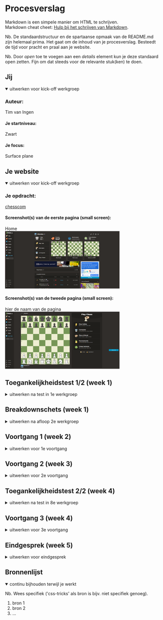 # Procesverslag

Markdown is een simpele manier om HTML te schrijven.  
Markdown cheat cheet: [Hulp bij het schrijven van Markdown](https://github.com/adam-p/markdown-here/wiki/Markdown-Cheatsheet).

Nb. De standaardstructuur en de spartaanse opmaak van de README.md zijn helemaal prima. Het gaat om de inhoud van je procesverslag. Besteedt de tijd voor pracht en praal aan je website.

Nb. Door _open_ toe te voegen aan een _details_ element kun je deze standaard open zetten. Fijn om dat steeds voor de relevante stuk(ken) te doen.

## Jij

<details open>
  <summary>uitwerken voor kick-off werkgroep</summary>

### Auteur:

Tim van Ingen

#### Je startniveau:

Zwart

#### Je focus:

Surface plane

</details>

## Je website

<details open>
  <summary>uitwerken voor kick-off werkgroep</summary>

### Je opdracht:

[chesscom](https://www.chess.com/home)

#### Screenshot(s) van de eerste pagina (small screen):

Home  
 <img src="./readme-images/Chesscom_home.png" width="375px" alt="homepage van chess.com">

#### Screenshot(s) van de tweede pagina (small screen):

hier de naam van de pagina  
 <img src="./readme-images/Chesscom_play.png" width="375px" alt="play pagina van chess.com">

</details>

## Toegankelijkheidstest 1/2 (week 1)

<details>
  <summary>uitwerken na test in 1e werkgroep</summary>

### Bevindingen

DIABETIS EN WAZIG

Grijze tekst is niet te lezen.
Hover is duidelijk.
Daily games titels niet te lezen.
Game informatie (friend & vs 0/0/0) niet te lezen.
Tekst bij popup is vaag.
Hover kan duidelijker.
Chessbord verschil is niet duidelijk loper en pion & wit tegel en pion.
Parkinsons is goed te navigeren.

KLEURENBLIND

Wel duidelijk grijswaardes.
Duidelijkere play knop.
(gewoon duidelijk)
Hover kan duidelijker als hij oplicht (hij wordt nu donkerder).
Hover over pion.

TOETSENBORD

Pionnen zijn niet goed te bewegen met toetsenbord.
De rest van de wereld.
Muis werkt ideaal.
Knoppen kunnen misschien iets beter (groter).

SCREENREADER

je kan niet het spel spelen.
Geen 'naar main content' knop.
Headings zijn een beetje raar.

#### Screenreader

Er was geen 'main content' knop. Het navigeren van headings werkte ook niet altijd en deze was niet echt goed werkend voor de hele pagina. Hij ging bijvoorbeeld alleen door de artikelen heen i.p.v. de hele pagina.

Main content knop toevoegen is vrij makkelijk. Verder moet er beter gebruik gemaakt worden van verschillende heading elementen.

#### Muis en Toetsenbord & Motoriek (shocks, elastiekjes)

De knoppen waren soms een beetje klein om consistent op te kunnen klikken. Verder was de site prima te navigeren. Op de gamepagina waren de pionnen niet echt te bewegen zonder muis, maar dat is buiten de scope van dit project.

<img src="./readme-images/knoppenbeter.png" width="375px" alt="slecht te lezen tekst">

Dit zou opgelost kunnen worden door de knoppen groter te maken of om padding toe te voegen.

#### Visueel (brillen, contrast, kleurenblind, dark/light).

Er zijn een aantal titels en teksten die niet goed te lezen zijn omdat de grijswaardes onvoldoende contrast hebben (grotendeels als het gaat om mensen met een visuele beperking). Verder is de pion over een wit scherm niet heel goed te zien. Tot slot kan de hover iets duidelijker zijn.

<img src="./readme-images/nietlezen.png" width="375px" alt="slecht te lezen tekst">

<img src="./readme-images/hoveroverpion.png" width="375px" alt="slecht te zien pion">

De tekst zou verbeterd kunnen worden door een andere kleur toe te voegen of door het contrast te verhogen met witte(re) tekst.
Verder zou er een hoog contrast optie kunnen komen bij het schaakbord die er voor zou zorgen dat het verschil tussen de pion en achtergrond duidelijker wordt. Denk aan andere kleuren of een dikkere outline.

Er staat play als tekst, wat sommige mensen op zouden kunnen vatten als 'de' play knop. Verder is het niet extreem duidelijk wanneer de knoppen gehovert worden.

<img src="./readme-images/playknop.png" width="375px" alt="play knop">

<img src="./readme-images/donkerder.png" width="375px" alt="hover state van knop">

Play veranderen naar trofeeen of een soortgelijk woord. Ook kan de hover misschien inverted worden (wat zwart is wit maken en andersom ook)

</details>

## Breakdownschets (week 1)

<details>
  <summary>uitwerken na afloop 2e werkgroep</summary>

### de hele pagina:

  <img src="readme-images/breakdown.png" width="600px" alt="breakdown van de hele pagina">

</details>

## Voortgang 1 (week 2)

<details>
  <summary>uitwerken voor 1e voortgang</summary>

### Stand van zaken

hier dit ging goed & dit was lastig (neem ook screenshots op van delen van je website en code)

### Agenda voor meeting

samen met je groepje opstellen

| student 1      | student 2          | student 3    | student 4        |
| -------------- | ------------------ | ------------ | ---------------- |
| dit bespreken  | en dit             | en ik dit    | en dan ik dat    |
| en dat ook nog | dit als er tijd is | nog een punt | dit wil ik zeker |
| ...            | ...                | ...          | ...              |

### Verslag van meeting

hier na afloop snel de uitkomsten van de meeting vastleggen

- punt 1
- punt 2
- nog een punt
- ...

</details>

## Voortgang 2 (week 3)

<details>
  <summary>uitwerken voor 2e voortgang</summary>

### Stand van zaken

hier dit ging goed & dit was lastig (neem ook screenshots op van delen van je website en code)

### Agenda voor meeting

samen met je groepje opstellen

| student 1      | student 2          | student 3    | student 4        |
| -------------- | ------------------ | ------------ | ---------------- |
| dit bespreken  | en dit             | en ik dit    | en dan ik dat    |
| en dat ook nog | dit als er tijd is | nog een punt | dit wil ik zeker |
| ...            | ...                | ...          | ...              |

### Verslag van meeting

hier na afloop snel de uitkomsten van de meeting vastleggen

- punt 1
- punt 2
- nog een punt
- ...

</details>

## Toegankelijkheidstest 2/2 (week 4)

<details>
  <summary>uitwerken na test in 8e werkgroep</summary>

### Bevindingen

Lijst met je bevindingen die in de test naar voren kwamen (geef ook aan wat er verbeterd is):

#### Screenreader

Hier korte omschrijving (met indien nodig afbeeldingen)

Hier een omschrijving van hoe het opgelost kan worden (met indien nodig afbeeldingen)

#### Muis en Toetsenbord

Hier korte omschrijving (met indien nodig afbeeldingen)

Hier een omschrijving van hoe het opgelost kan worden (met indien nodig afbeeldingen)

#### Motoriek (shocks, elastiekjes)

Hier korte omschrijving (met indien nodig afbeeldingen)

Hier een omschrijving van hoe het opgelost kan worden (met indien nodig afbeeldingen)

#### Visueel (brillen, contrast, kleurenblind, dark/light).

Hier korte omschrijving (met indien nodig afbeeldingen)

Hier een omschrijving van hoe het opgelost kan worden (met indien nodig afbeeldingen)

</details>

## Voortgang 3 (week 4)

<details>
  <summary>uitwerken voor 3e voortgang</summary>

### Stand van zaken

hier dit ging goed & dit was lastig (neem ook screenshots op van delen van je website en code)

### Agenda voor meeting

samen met je groepje opstellen

| student 1      | student 2          | student 3    | student 4        |
| -------------- | ------------------ | ------------ | ---------------- |
| dit bespreken  | en dit             | en ik dit    | en dan ik dat    |
| en dat ook nog | dit als er tijd is | nog een punt | dit wil ik zeker |
| ...            | ...                | ...          | ...              |

### Verslag van meeting

hier na afloop snel de uitkomsten van de meeting vastleggen

- punt 1
- punt 2
- nog een punt
- ...

</details>

## Eindgesprek (week 5)

<details>
  <summary>uitwerken voor eindgesprek</summary>

### Je uitkomst - karakteristiek screenshots:

  <img src="readme-images/dummy-plaatje.jpg" width="375px" alt="uitomst opdracht 1">

### Dit ging goed/Heb ik geleerd:

Korte omschrijving met plaatjes

  <img src="readme-images/dummy-plaatje.jpg" width="375px" alt="top">

### Dit was lastig/Is niet gelukt:

Korte omschrijving met plaatjes

  <img src="readme-images/dummy-plaatje.jpg" width="375px" alt="bummer">
</details>

## Bronnenlijst

<details open>
  <summary>continu bijhouden terwijl je werkt</summary>

Nb. Wees specifiek ('css-tricks' als bron is bijv. niet specifiek genoeg).

1. bron 1
2. bron 2
3. ...

</details>
